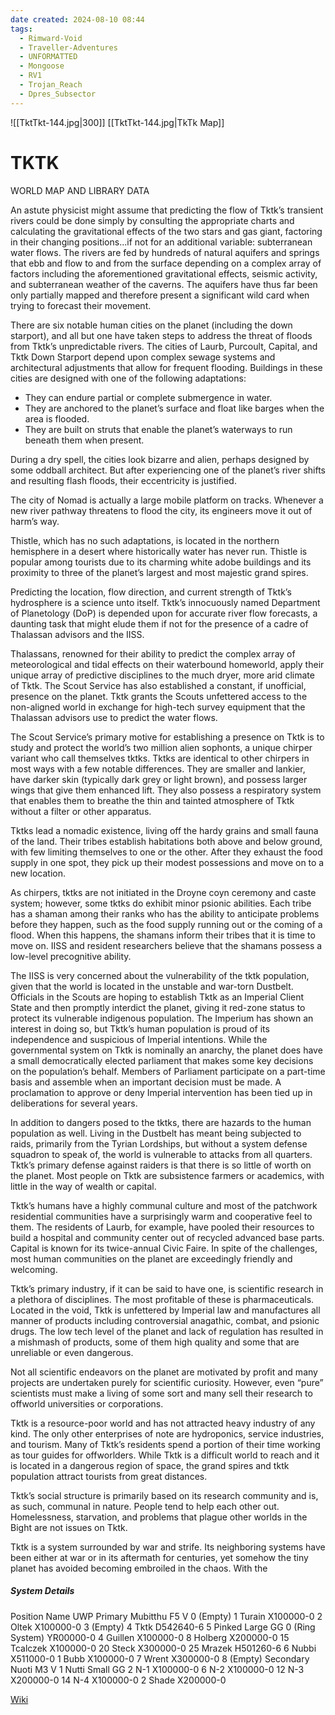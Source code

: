 ```yaml
---
date created: 2024-08-10 08:44
tags:
  - Rimward-Void
  - Traveller-Adventures
  - UNFORMATTED
  - Mongoose
  - RV1
  - Trojan_Reach
  - Dpres_Subsector
---
```


![[TktTkt-144.jpg|300]]
[[TktTkt-144.jpg|TkTk Map]]

# TKTK

WORLD MAP AND LIBRARY DATA

An astute physicist might assume that predicting the flow of Tktk’s transient rivers could be done simply by consulting the appropriate charts and calculating the gravitational effects of the two stars and gas giant, factoring in their changing positions...if not for an additional variable: subterranean water flows. The rivers are fed by hundreds of natural aquifers and springs that ebb and flow to and from the surface depending on a complex array of factors including the aforementioned gravitational effects, seismic activity, and subterranean weather of the caverns. The aquifers have thus far been only partially mapped and therefore present a significant wild card when trying to forecast their movement.

There are six notable human cities on the planet (including the down starport), and all but one have taken steps to address the threat of floods from Tktk’s unpredictable rivers. The cities of Laurb, Purcoult, Capital, and Tktk Down Starport depend upon complex sewage systems and architectural adjustments that allow for frequent flooding. Buildings in these cities are designed with one of the following adaptations:

- They can endure partial or complete submergence in water.
- They are anchored to the planet’s surface and float like barges when the area is flooded.
- They are built on struts that enable the planet’s waterways to run beneath them when present.

During a dry spell, the cities look bizarre and alien, perhaps designed by some oddball architect. But after experiencing one of the planet’s river shifts and resulting flash floods, their eccentricity is justified.

The city of Nomad is actually a large mobile platform on tracks. Whenever a new river pathway threatens to flood the city, its engineers move it out of harm’s way.

Thistle, which has no such adaptations, is located in the northern hemisphere in a desert where historically water has never run. Thistle is popular among tourists due to its charming white adobe buildings and its proximity to three of the planet’s largest and most majestic grand spires.

Predicting the location, flow direction, and current strength of Tktk’s hydrosphere is a science unto itself. Tktk’s innocuously named Department of Planetology (DoP) is depended upon for accurate river flow forecasts, a daunting task that might elude them if not for the presence of a cadre of Thalassan advisors and the IISS.

Thalassans, renowned for their ability to predict the complex array of meteorological and tidal effects on their waterbound homeworld, apply their unique array of predictive disciplines to the much dryer, more arid climate of Tktk. The Scout Service has also established a constant, if unofficial, presence on the planet. Tktk grants the Scouts unfettered access to the non-aligned world in exchange for high-tech survey equipment that the Thalassan advisors use to predict the water flows.

The Scout Service’s primary motive for establishing a presence on Tktk is to study and protect the world’s two million alien sophonts, a unique chirper variant who call themselves tktks. Tktks are identical to other chirpers in most ways with a few notable differences. They are smaller and lankier, have darker skin (typically dark grey or light brown), and possess larger wings that give them enhanced lift. They also possess a respiratory system that enables them to breathe the thin and tainted atmosphere of Tktk without a filter or other apparatus.

Tktks lead a nomadic existence, living off the hardy grains and small fauna of the land. Their tribes establish habitations both above and below ground, with few limiting themselves to one or the other. After they exhaust the food supply in one spot, they pick up their modest possessions and move on to a new location.

As chirpers, tktks are not initiated in the Droyne coyn ceremony and caste system; however, some tktks do exhibit minor psionic abilities. Each tribe has a shaman among their ranks who has the ability to anticipate problems before they happen, such as the food supply running out or the coming of a flood. When this happens, the shamans inform their tribes that it is time to move on. IISS and resident researchers believe that the shamans possess a low-level precognitive ability.

The IISS is very concerned about the vulnerability of the tktk population, given that the world is located in the unstable and war-torn Dustbelt. Officials in the Scouts are hoping to establish Tktk as an Imperial Client State and then promptly interdict the planet, giving it red-zone status to protect its vulnerable indigenous population. The Imperium has shown an interest in doing so, but Tktk’s human population is proud of its independence and suspicious of Imperial intentions. While the governmental system on Tktk is nominally an anarchy, the planet does have a small democratically elected parliament that makes some key decisions on the population’s behalf. Members of Parliament participate on a part-time basis and assemble when an important decision must be made. A proclamation to approve or deny Imperial intervention has been tied up in deliberations for several years.

In addition to dangers posed to the tktks, there are hazards to the human population as well. Living in the Dustbelt has meant being subjected to raids, primarily from the Tyrian Lordships, but without a system defense squadron to speak of, the world is vulnerable to attacks from all quarters. Tktk’s primary defense against raiders is that there is so little of worth on the planet. Most people on Tktk are subsistence farmers or academics, with little in the way of wealth or capital.

Tktk’s humans have a highly communal culture and most of the patchwork residential communities have a surprisingly warm and cooperative feel to them. The residents of Laurb, for example, have pooled their resources to build a hospital and community center out of recycled advanced base parts. Capital is known for its twice-annual Civic Faire. In spite of the challenges, most human communities on the planet are exceedingly friendly and welcoming.

Tktk’s primary industry, if it can be said to have one, is scientific research in a plethora of disciplines. The most profitable of these is pharmaceuticals. Located in the void, Tktk is unfettered by Imperial law and manufactures all manner of products including controversial anagathic, combat, and psionic drugs. The low tech level of the planet and lack of regulation has resulted in a mishmash of products, some of them high quality and some that are unreliable or even dangerous.

Not all scientific endeavors on the planet are motivated by profit and many projects are undertaken purely for scientific curiosity. However, even “pure” scientists must make a living of some sort and many sell their research to offworld universities or corporations.

Tktk is a resource-poor world and has not attracted heavy industry of any kind. The only other enterprises of note are hydroponics, service industries, and tourism. Many of Tktk’s residents spend a portion of their time working as tour guides for offworlders. While Tktk is a difficult world to reach and it is located in a dangerous region of space, the grand spires and tktk population attract tourists from great distances.

Tktk’s social structure is primarily based on its research community and is, as such, communal in nature. People tend to help each other out. Homelessness, starvation, and problems that plague other worlds in the Bight are not issues on Tktk.

Tktk is a system surrounded by war and strife. Its neighboring systems have been either at war or in its aftermath for centuries, yet somehow the tiny planet has avoided becoming embroiled in the chaos. With the

##### System Details

Position Name UWP Primary Mubitthu F5 V 0 (Empty) 1 Turain X100000-0 2 Oltek X100000-0 3 (Empty) 4 Tktk D542640-6 5 Pinked Large GG 0 (Ring System) YR00000-0 4 Guillen X100000-0 8 Holberg X200000-0 15 Tcalczek X100000-0 20 Steck X300000-0 25 Mrazek H501260-6 6 Nubbi X511000-0 1 Bubb X100000-0 7 Wrent X300000-0 8 (Empty) Secondary Nuoti M3 V 1 Nutti Small GG 2 N-1 X100000-0 6 N-2 X100000-0 12 N-3 X200000-0 14 N-4 X100000-0 2 Shade X200000-0

[Wiki](https://wiki.travellerrpg.com/Tktk_(world))
